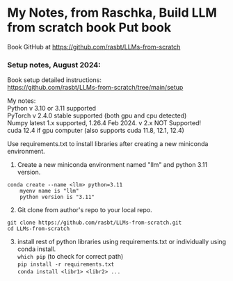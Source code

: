 # My Notes, from Raschka, Build LLM from scratch book  Put book  

Book GitHub at https://github.com/rasbt/LLMs-from-scratch

### Setup notes, August 2024:  

Book setup detailed instructions:  
https://github.com/rasbt/LLMs-from-scratch/tree/main/setup  

My notes:  
Python v 3.10 or 3.11 supported   
PyTorch v 2.4.0 stable supported (both gpu and cpu detected)  
Numpy latest 1.x supported, 1.26.4 Feb 2024. v 2.x NOT Supported!  
cuda 12.4 if gpu computer (also supports cuda 11.8, 12.1, 12.4)

Use requirements.txt to install libraries after creating a new miniconda environment.  

1) Create a new miniconda environment named "llm" and python 3.11 version.   
```
conda create --name <llm> python=3.11  
    myenv name is "llm"  
    python version is "3.11"  
```

2) Git clone from author's repo to your local repo.
```
git clone https://github.com/rasbt/LLMs-from-scratch.git
cd LLMs-from-scratch
```   

3) install rest of python libraries using requirements.txt or individually using conda install.  
`which pip` (to check for correct path)  
`pip install -r requirements.txt`  
`conda install <libr1> <libr2> ...`  




 
